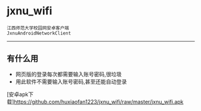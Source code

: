 # jxnu_wifi
	江西师范大学校园网安卓客户端
	JxnuAndroidNetworkClient
***

## 有什么用
 - 网页版的登录每次都需要输入账号密码,很垃圾
 - 用此软件不需要输入账号密码,甚至还能自动登录

[安卓apk下载]https://github.com/huxiaofan1223/jxnu_wifi/raw/master/jxnu_wifi.apk